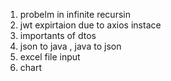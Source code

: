 1. probelm in infinite recursin
2. jwt expirtaion  due to axios instace
3. importants of dtos
4. json to java , java to json
5.  excel file input
6.  chart
